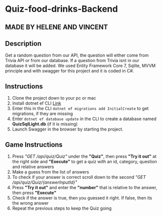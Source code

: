# Quiz-food-drinks-Backend  
## MADE BY HELENE AND VINCENT
## Description
Get a random question from our API, the question will either come from Trivia API or from our database. If a question from Trivia isnt in our database it will be added.
We used Entity Framework Core 7, Sqlite, MVVM principle and with swagger for this project and it is coded in C#.

## Instructions
1. Clone the project down to your pc or mac
2. Install dotnet ef CLI [Link](https://learn.microsoft.com/en-us/ef/core/cli/dotnet)
3. Enter this in the CLI `dotnet ef migrations add InitialCreate` to get migrations, if they are missing
4. Enter `dotnet ef database update` in the CLI to create a database named **QuizSqlLight.db** (if it is missing)
5. Launch Swagger in the browser by starting the project.

## Game Instructions
1. Press *"GET /api/quiz/Quiz"* under the **"Quiz"**, then press **"Try it out"** at the right side and **"Execute"** to get a quiz with an id, category, question and relative answers
2. Make a guess from the list of answers
3. To check if your answer is correct scroll down to the second *"GET /api/quiz/Quiz/{answerInputId}"*
4. Press **"Try it out"** and enter the **"number"** that is relative to the answer, then press **"Execute"**
5. Check if the answer is true, then you guessed it right. If false, then its the wrong answer 
6. Repeat the previous steps to keep the Quiz going


